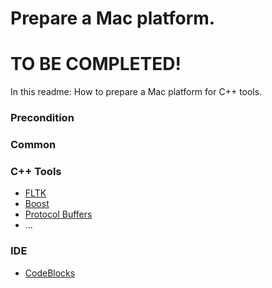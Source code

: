 # Prepare a Mac platform.

TO BE COMPLETED!
================

In this readme: How to prepare a Mac platform
for C++ tools.
 
### Precondition


### Common



### C++ Tools 
 - [FLTK]()
 - [Boost]()
 - [Protocol Buffers]()
 - ...

### IDE
 - [CodeBlocks]()
 
